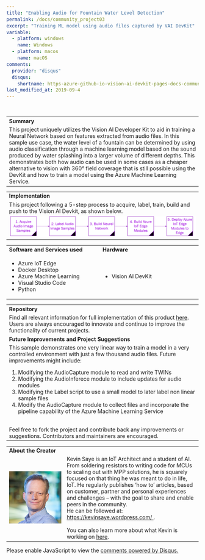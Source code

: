 ```yaml
---
title: "Enabling Audio for Fountain Water Level Detection"
permalink: /docs/community_project03
excerpt: "Training ML model using audio files captured by VAI DevKit"
variable:
  - platform: windows
    name: Windows
  - platform: macos
    name: macOS
comments: 
  provider: "disqus"
  disqus: 
    shortname: https-azure-github-io-vision-ai-devkit-pages-docs-community-pr.disqus.com
last_modified_at: 2019-09-4
---
```

<br>
<html>
<table><tr><td><b>Summary</b></td></tr>
<tr><td>
This project uniquely utilizes the Vision AI Developer Kit to aid in training a Neural Network based on features extracted from audio files. In this sample use case, the water level of a fountain can be determined by using audio classification through a machine learning model based on the sound produced by water splashing into a larger volume of different depths. This demonstrates both how audio can be used in some cases as a cheaper alternative to vision with 360° field coverage that is still possible using the DevKit and how to train a model using the Azure Machine Learning Service.  <br> </td></tr>
</table></html>
<!-- 
<video width="640" height="480" controls>
  <source src="videos/vaidk-audio-github walkthrough.mp4" type="video/mp4">
Your browser does not support this video tag.
</video>

<!-- <video width="640" height="480" controls>
  <source src="videos/videoaisolutionwalkthrough.mp4" type="video/mp4">
Your browser does not support this video tag.
</video> --> 

<html><table>
<tr><td>
<b> Implementation </b> </td></tr>
<tr><td>
This project following a 5-step process to acquire, label, train, build and push to the Vision AI Devkit, as shown below.
</td></tr>
<tr>
<td><img src="images/audiosteps.png" alt="i"></td>
</tr>
</table></html>


<html><table>
<tr>
    <td width = "50%"> <b> Software and Services used</b> </td>
    <td width = "50%"> <b> Hardware </b> </td> 
    <td rowspan="24"></td> </tr>
 <tr>
    <td> <ul type="disc" >
            <li>Azure IoT Edge</li>
            <li>Docker Desktop</li>
            <li>Azure Machine Learning</li>
            <li>Visual Studio Code</li>
            <li>Python</li>
         </ul> 
   </td> 
    <td> <ul type="disc">
            <li>Vision AI DevKit</li>
         </ul>
   </td>
</tr> 
</table></html>  

<html><table>
<tr><td><b> Repository </b></td></tr>
<tr><td>
Find all relevant information for full implementation of this product <a href="https://aka.ms/waterlevel-saye" target="_blank">here</a>. <br>
Users are always encouraged to innovate and continue to improve the functionality of current projects. 
</td></tr>
<tr><td>
<b> Future Improvements and Project Suggestions </b> </td></tr>
<tr><td>
This sample demonstrates one very linear way to train a model in a very controlled environment with just a few thousand audio files.  Future improvements might include: <ol>
<li>Modifying the AudioCapture module to read and write TWINs</li>
<li>Modifying the AudioInferece module to include updates for audio modules</li>
<li>Modifying the Label script to use a small model to later label non linear sample files</li>
<li>Modify the AudioCapture module to collect files and incorporate the pipeline capability of the Azure Machine Learning Service</li>
</ol>

 <br>
  Feel free to fork the project and contribute back any improvements or suggestions. Contributors and maintainers are encouraged.
</td></tr>
</table></html>

<html><table>
<tr><td width="30%"><b> About the Creator </b> </td></tr>
<tr><td rowspan="2" width="30%"> <img src="images/saye.png" alt="i"> </td></tr>
<td width = "70%">
Kevin Saye is an IoT Architect and a student of AI.  From soldering resistors to writing code for MCUs to scaling out with MPP solutions, he is squarely focused on that thing he was meant to do in life, IoT.  He regularly publishes ‘how to’ articles, based on customer, partner and personal experiences and challenges – with the goal to share and enable peers in the community. <br>
He can be followed at: <a href="https://kevinsaye.wordpress.com/" target="_blank"> https://kevinsaye.wordpress.com/ </a>. <br>
<br>
You can also learn more about what Kevin is working on <a href="https://github.com/ksaye/" target="_blank">here</a>.
</td>
</table></html>

<div id="disqus_thread"></div>
<script>

/**
*  RECOMMENDED CONFIGURATION VARIABLES: EDIT AND UNCOMMENT THE SECTION BELOW TO INSERT DYNAMIC VALUES FROM YOUR PLATFORM OR CMS.
*  LEARN WHY DEFINING THESE VARIABLES IS IMPORTANT: https://disqus.com/admin/universalcode/#configuration-variables*/
/*
var disqus_config = function () {
this.page.url = https://azure.github.io/Vision-AI-DevKit-Pages/docs/community_project03#;  // Replace PAGE_URL with your page's canonical URL variable
this.page.identifier = community_project_01; // Replace PAGE_IDENTIFIER with your page's unique identifier variable
};
*/
(function() { // DON'T EDIT BELOW THIS LINE
var d = document, s = d.createElement('script');
s.src = 'https://https-azure-github-io-vision-ai-devkit-pages.disqus.com/embed.js';
s.setAttribute('data-timestamp', +new Date());
(d.head || d.body).appendChild(s);
})();
</script>
<noscript>Please enable JavaScript to view the <a href="https://disqus.com/?ref_noscript">comments powered by Disqus.</a></noscript>
                            


